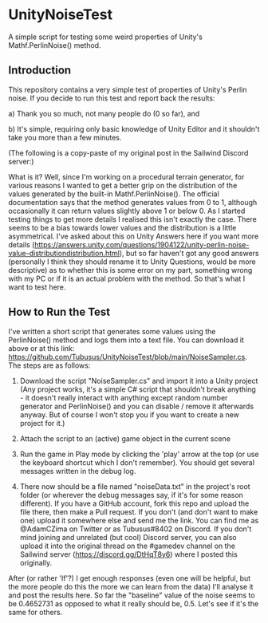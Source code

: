 # UnityNoiseTest
A simple script for testing some weird properties of Unity's Mathf.PerlinNoise() method.

Introduction
------------

This repository contains a very simple test of properties of Unity's Perlin noise. If you decide to run this test and report back the results:

a) Thank you so much, not many people do (0 so far), and

b) It's simple, requiring only basic knowledge of Unity Editor and it shouldn't take you more than a few minutes.

(The following is a copy-paste of my original post in the Sailwind Discord server:)

What is it? Well, since I'm working on a procedural terrain generator, for various reasons I wanted to get a better grip on the distribution of the values generated by the built-in Mathf.PerlinNoise(). The official documentation says that the method generates values from 0 to 1, although occasionally it can return values slightly above 1 or below 0. As I started testing things to get more details I realised this isn't exactly the case. There seems to be a bias towards lower values and the distribution is a little asymmetrical. I've asked about this on Unity Answers here if you want more details (https://answers.unity.com/questions/1904122/unity-perlin-noise-value-distributiondistribution.html), but so far haven't got any good answers (personally I think they should rename it to Unity Questions, would be more descriptive) as to whether this is some error on my part, something wrong with my PC or if it is an actual problem with the method. So that's what I want to test here.

How to Run the Test
-------------------

I've written a short script that generates some values using the PerlinNoise() method and logs them into a text file. You can download it above or at this link: https://github.com/Tubusus/UnityNoiseTest/blob/main/NoiseSampler.cs. The steps are as follows:

1. Download the script "NoiseSampler.cs" and import it into a Unity project (Any project works, it's a simple C# script that shouldn't break anything - it doesn't really interact with anything except random number generator and PerlinNoise() and you can disable / remove it afterwards anyway. But of course I won't stop you if you want to create a new project for it.)

2. Attach the script to an (active) game object in the current scene

3. Run the game in Play mode by clicking the 'play' arrow at the top (or use the keyboard shortcut which I don't remember). You should get several messages written in the debug log.

4. There now should be a file named "noiseData.txt" in the project's root folder (or wherever the debug messages say, if it's for some reason different). If you have a GitHub account, fork this repo and upload the file there, then make a Pull request. If you don't (and don't want to make one) upload it somewhere else and send me the link. You can find me as @AdamCZima on Twitter or as Tubusus#8402 on Discord. If you don't mind joining and unrelated (but cool) Discord server, you can also upload it into the original thread on the #gamedev channel on the Sailwind server (https://discord.gg/DtHqT8y6) where I posted this originally.

After (or rather 'If'?) I get enough responses (even one will be helpful, but the more people do this the more we can learn from the data) I'll analyse it and post the results here. So far the "baseline" value of the noise seems to be 0.4652731 as opposed to what it really should be, 0.5. Let's see if it's the same for others. 
